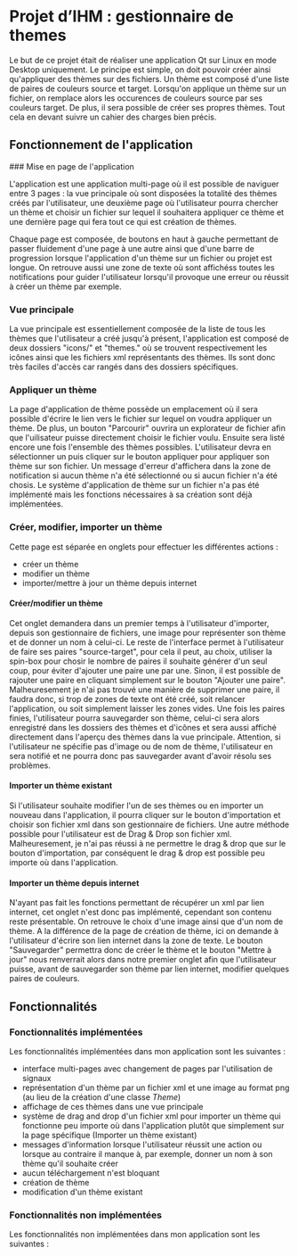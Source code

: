 # Projet d’IHM : gestionnaire de themes

Le but de ce projet était de réaliser une application Qt sur Linux en mode Desktop uniquement. Le principe est simple, on doit pouvoir créer ainsi qu'appliquer des thèmes sur des fichiers. Un thème est composé d'une liste de paires de couleurs source et target. Lorsqu'on applique un thème sur un fichier, on remplace alors les occurences de couleurs source par ses couleurs target. De plus, il sera possible de créer ses propres thèmes. Tout cela en devant suivre un cahier des charges bien précis.

## Fonctionnement de l'application


### Mise en page de l'application

L'application est une application multi-page où il est possible de naviguer entre 3 pages : la vue principale où sont disposées la totalité des thèmes créés par l'utilisateur, une deuxième page où l'utilisateur pourra chercher un thème et choisir un fichier sur lequel il souhaitera appliquer ce thème et une dernière page qui fera tout ce qui est création de thèmes.

Chaque page est composée, de boutons en haut à gauche permettant de passer fluidement d'une page à une autre ainsi que d'une barre de progression lorsque l'application d'un thème sur un fichier ou projet est longue. On retrouve aussi une zone de texte où sont affichéss toutes les notifications pour guider l'utilisateur lorsqu'il provoque une erreur ou réussit à créer un thème par exemple.

### Vue principale

La vue principale est essentiellement composée de la liste de tous les thèmes que l'utilisateur a créé jusqu'à présent, l'application est composé de deux dossiers "icons/" et "themes." où se trouvent respectivement les icônes ainsi que les fichiers xml représentants des thèmes. Ils sont donc très faciles d'accès car rangés dans des dossiers spécifiques.

### Appliquer un thème

La page d'application de thème possède un emplacement où il sera possible d'écrire le lien vers le fichier sur lequel on voudra appliquer un thème. De plus, un bouton "Parcourir" ouvrira un explorateur de fichier afin que l'uilisateur puisse directement choisir le fichier voulu. Ensuite sera listé encore une fois l'ensemble des thèmes possibles. L'utilisateur devra en sélectionner un puis cliquer sur le bouton appliquer pour appliquer son thème sur son fichier. Un message d'erreur d'affichera dans la zone de notification si aucun thème n'a été sélectionné ou si aucun fichier n'a été chosis. Le système d'application de thème sur un fichier n'a pas été implémenté mais les fonctions nécessaires à sa création sont déjà implémentées.

### Créer, modifier, importer un thème

Cette page est séparée en onglets pour effectuer les différentes actions : 
- créer un thème
- modifier un thème
- importer/mettre à jour un thème depuis internet

#### Créer/modifier un thème

Cet onglet demandera dans un premier temps à l'utilisateur d'importer, depuis son gestionnaire de fichiers, une image pour représenter son thème et de donner un nom à celui-ci. Le reste de l'interface permet à l'utilisateur de faire ses paires "source-target", pour cela il peut, au choix, utiliser la spin-box pour chosir le nombre de paires il souhaite générer d'un seul coup, pour éviter d'ajouter une paire une par une. Sinon, il est possible de rajouter une paire en cliquant simplement sur le bouton "Ajouter une paire". Malheuresement je n'ai pas trouvé une manière de supprimer une paire, il faudra donc, si trop de zones de texte ont été créé, soit relancer l'application, ou soit simplement laisser les zones vides. Une fois les paires finies, l'utilisateur pourra sauvegarder son thème, celui-ci sera alors enregistré dans les dossiers des thèmes et d'icônes et sera aussi affiché directement dans l'aperçu des thèmes dans la vue principale. Attention, si l'utilisateur ne spécifie pas d'image ou de nom de thème, l'utilisateur en sera notifié et ne pourra donc pas sauvegarder avant d'avoir résolu ses problèmes.

#### Importer un thème existant

Si l'utilisateur souhaite modifier l'un de ses thèmes ou en importer un nouveau dans l'application, il pourra cliquer sur le bouton d'importation et choisir son fichier xml dans son gestionnaire de fichiers. Une autre méthode possible pour l'utilisateur est de Drag & Drop son fichier xml. Malheuresement, je n'ai pas réussi à ne permettre le drag & drop que sur le bouton d'importation, par conséquent le drag & drop est possible peu importe où dans l'application.

#### Importer un thème depuis internet

N'ayant pas fait les fonctions permettant de récupérer un xml par lien internet, cet onglet n'est donc pas implémenté, cependant son contenu reste présentable. On retrouve le choix d'une image ainsi que d'un nom de thème. A la différence de la page de création de thème, ici on demande à l'utilisateur d'écrire son lien internet dans la zone de texte. Le bouton "Sauvegarder" permettra donc de créer le thème et le bouton "Mettre à jour" nous renverrait alors dans notre premier onglet afin que l'utilisateur puisse, avant de sauvegarder son thème par lien internet, modifier quelques paires de couleurs.

## Fonctionnalités

### Fonctionnalités implémentées

Les fonctionnalités implémentées dans mon application sont les suivantes :
- interface multi-pages avec changement de pages par l'utilisation de signaux
- représentation d'un thème par un fichier xml et une image au format png (au lieu de la création d'une classe *Theme*)
- affichage de ces thèmes dans une vue principale
- système de drag and drop d'un fichier xml pour importer un thème qui fonctionne peu importe où dans l'application plutôt que simplement sur la page spécifique (Importer un thème existant)
- messages d'information lorsque l'utilisateur réussit une action ou lorsque au contraire il manque à, par exemple, donner un nom à son thème qu'il souhaite créer
- aucun téléchargement n'est bloquant
- création de thème
- modification d'un thème existant

### Fonctionnalités non implémentées

Les fonctionnalités non implémentées dans mon application sont les suivantes :
